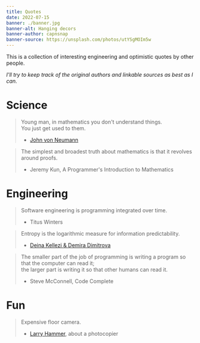 ```yaml
---
title: Quotes
date: 2022-07-15
banner: ./banner.jpg
banner-alt: Hanging decors
banner-author: capnsnap
banner-source: https://unsplash.com/photos/utYSgMOIm5w
---
```


This is a collection of interesting engineering and optimistic quotes by other people.

*I'll try to keep track of the original authors and linkable sources as best as I can.*

# Science

> Young man, in mathematics you don't understand things.\
> You just get used to them.
>
> - [John von Neumann](https://en.wikiquote.org/wiki/John_von_Neumann)

> The simplest and broadest truth about mathematics is that it revolves around proofs.
>
> - Jeremy Kun, A Programmer's Introduction to Mathematics


# Engineering

> Software engineering is programming integrated over time.
>
> - Titus Winters

> Entropy is the logarithmic measure for information predictability.
>
> - [Deina Kellezi & Demira Dimitrova](https://github.blog/2021-09-23-announcing-npms-new-access-token-format/)

> The smaller part of the job of programming is writing a program so that the computer can read it; \
> the larger part is writing it so that other humans can read it.
>
> - Steve McConnell, Code Complete


# Fun

> Expensive floor camera.
>
> - [Larry Hammer](https://escapepod.org/2006/06/24/ep-flash-paul-bunyan-and-the-photocopier/), about a photocopier

